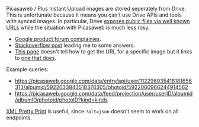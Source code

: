 Picasaweb / Plus Instant Upload images are stored seperately from Drive. This is unfortunate because it means you can't use Drive APIs and tools with synced images. In particular, Drive [exposes public files via well known URLs](http://googlesystem.blogspot.com/2013/02/permalinks-for-google-drive-images.html) while the situation with Picasaweb is much less rosy. 

 * [Google product forum complainies](http://productforums.google.com/forum/#!topic/google-plus-discuss/EmzZ1foTYuk).
 * [Stackoverflow post](http://stackoverflow.com/questions/15183212/google-plus-album-urls) leading me to some answers.
 * [This page](https://developers.google.com/picasa-web/docs/2.0/developers_guide_protocol) doesn't tell how to get the URL for a specific image but it links to [one that does](https://developers.google.com/picasa-web/docs/2.0/reference#media_reference).

Example queries: 

* https://picasaweb.google.com/data/entry/api/user/112296035418181656313/albumid/5922033843518376305/photoid/5922060966244914562
* https://picasaweb.google.com/data/feed/projection/user/userID/albumid/albumID/photoid/photoID?kind=kinds

[XML Pretty Print](http://xmlprettyprint.com/) is useful, since `?alt=json` doesn't seem to work on all endpoints.

